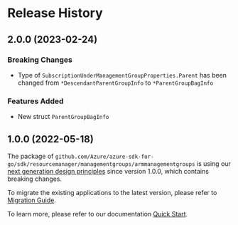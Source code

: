 # Release History

## 2.0.0 (2023-02-24)
### Breaking Changes

- Type of `SubscriptionUnderManagementGroupProperties.Parent` has been changed from `*DescendantParentGroupInfo` to `*ParentGroupBagInfo`

### Features Added

- New struct `ParentGroupBagInfo`


## 1.0.0 (2022-05-18)

The package of `github.com/Azure/azure-sdk-for-go/sdk/resourcemanager/managementgroups/armmanagementgroups` is using our [next generation design principles](https://azure.github.io/azure-sdk/general_introduction.html) since version 1.0.0, which contains breaking changes.

To migrate the existing applications to the latest version, please refer to [Migration Guide](https://aka.ms/azsdk/go/mgmt/migration).

To learn more, please refer to our documentation [Quick Start](https://aka.ms/azsdk/go/mgmt).